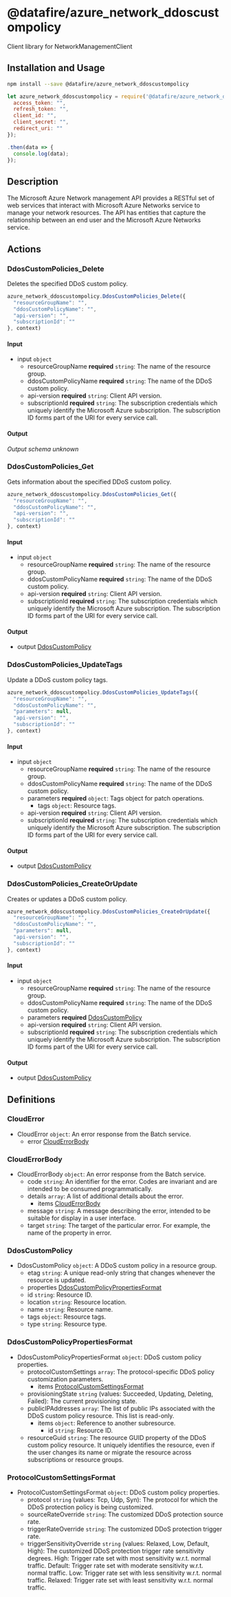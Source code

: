 # @datafire/azure_network_ddoscustompolicy

Client library for NetworkManagementClient

## Installation and Usage
```bash
npm install --save @datafire/azure_network_ddoscustompolicy
```
```js
let azure_network_ddoscustompolicy = require('@datafire/azure_network_ddoscustompolicy').create({
  access_token: "",
  refresh_token: "",
  client_id: "",
  client_secret: "",
  redirect_uri: ""
});

.then(data => {
  console.log(data);
});
```

## Description

The Microsoft Azure Network management API provides a RESTful set of web services that interact with Microsoft Azure Networks service to manage your network resources. The API has entities that capture the relationship between an end user and the Microsoft Azure Networks service.

## Actions

### DdosCustomPolicies_Delete
Deletes the specified DDoS custom policy.


```js
azure_network_ddoscustompolicy.DdosCustomPolicies_Delete({
  "resourceGroupName": "",
  "ddosCustomPolicyName": "",
  "api-version": "",
  "subscriptionId": ""
}, context)
```

#### Input
* input `object`
  * resourceGroupName **required** `string`: The name of the resource group.
  * ddosCustomPolicyName **required** `string`: The name of the DDoS custom policy.
  * api-version **required** `string`: Client API version.
  * subscriptionId **required** `string`: The subscription credentials which uniquely identify the Microsoft Azure subscription. The subscription ID forms part of the URI for every service call.

#### Output
*Output schema unknown*

### DdosCustomPolicies_Get
Gets information about the specified DDoS custom policy.


```js
azure_network_ddoscustompolicy.DdosCustomPolicies_Get({
  "resourceGroupName": "",
  "ddosCustomPolicyName": "",
  "api-version": "",
  "subscriptionId": ""
}, context)
```

#### Input
* input `object`
  * resourceGroupName **required** `string`: The name of the resource group.
  * ddosCustomPolicyName **required** `string`: The name of the DDoS custom policy.
  * api-version **required** `string`: Client API version.
  * subscriptionId **required** `string`: The subscription credentials which uniquely identify the Microsoft Azure subscription. The subscription ID forms part of the URI for every service call.

#### Output
* output [DdosCustomPolicy](#ddoscustompolicy)

### DdosCustomPolicies_UpdateTags
Update a DDoS custom policy tags.


```js
azure_network_ddoscustompolicy.DdosCustomPolicies_UpdateTags({
  "resourceGroupName": "",
  "ddosCustomPolicyName": "",
  "parameters": null,
  "api-version": "",
  "subscriptionId": ""
}, context)
```

#### Input
* input `object`
  * resourceGroupName **required** `string`: The name of the resource group.
  * ddosCustomPolicyName **required** `string`: The name of the DDoS custom policy.
  * parameters **required** `object`: Tags object for patch operations.
    * tags `object`: Resource tags.
  * api-version **required** `string`: Client API version.
  * subscriptionId **required** `string`: The subscription credentials which uniquely identify the Microsoft Azure subscription. The subscription ID forms part of the URI for every service call.

#### Output
* output [DdosCustomPolicy](#ddoscustompolicy)

### DdosCustomPolicies_CreateOrUpdate
Creates or updates a DDoS custom policy.


```js
azure_network_ddoscustompolicy.DdosCustomPolicies_CreateOrUpdate({
  "resourceGroupName": "",
  "ddosCustomPolicyName": "",
  "parameters": null,
  "api-version": "",
  "subscriptionId": ""
}, context)
```

#### Input
* input `object`
  * resourceGroupName **required** `string`: The name of the resource group.
  * ddosCustomPolicyName **required** `string`: The name of the DDoS custom policy.
  * parameters **required** [DdosCustomPolicy](#ddoscustompolicy)
  * api-version **required** `string`: Client API version.
  * subscriptionId **required** `string`: The subscription credentials which uniquely identify the Microsoft Azure subscription. The subscription ID forms part of the URI for every service call.

#### Output
* output [DdosCustomPolicy](#ddoscustompolicy)



## Definitions

### CloudError
* CloudError `object`: An error response from the Batch service.
  * error [CloudErrorBody](#clouderrorbody)

### CloudErrorBody
* CloudErrorBody `object`: An error response from the Batch service.
  * code `string`: An identifier for the error. Codes are invariant and are intended to be consumed programmatically.
  * details `array`: A list of additional details about the error.
    * items [CloudErrorBody](#clouderrorbody)
  * message `string`: A message describing the error, intended to be suitable for display in a user interface.
  * target `string`: The target of the particular error. For example, the name of the property in error.

### DdosCustomPolicy
* DdosCustomPolicy `object`: A DDoS custom policy in a resource group.
  * etag `string`: A unique read-only string that changes whenever the resource is updated.
  * properties [DdosCustomPolicyPropertiesFormat](#ddoscustompolicypropertiesformat)
  * id `string`: Resource ID.
  * location `string`: Resource location.
  * name `string`: Resource name.
  * tags `object`: Resource tags.
  * type `string`: Resource type.

### DdosCustomPolicyPropertiesFormat
* DdosCustomPolicyPropertiesFormat `object`: DDoS custom policy properties.
  * protocolCustomSettings `array`: The protocol-specific DDoS policy customization parameters.
    * items [ProtocolCustomSettingsFormat](#protocolcustomsettingsformat)
  * provisioningState `string` (values: Succeeded, Updating, Deleting, Failed): The current provisioning state.
  * publicIPAddresses `array`: The list of public IPs associated with the DDoS custom policy resource. This list is read-only.
    * items `object`: Reference to another subresource.
      * id `string`: Resource ID.
  * resourceGuid `string`: The resource GUID property of the DDoS custom policy resource. It uniquely identifies the resource, even if the user changes its name or migrate the resource across subscriptions or resource groups.

### ProtocolCustomSettingsFormat
* ProtocolCustomSettingsFormat `object`: DDoS custom policy properties.
  * protocol `string` (values: Tcp, Udp, Syn): The protocol for which the DDoS protection policy is being customized.
  * sourceRateOverride `string`: The customized DDoS protection source rate.
  * triggerRateOverride `string`: The customized DDoS protection trigger rate.
  * triggerSensitivityOverride `string` (values: Relaxed, Low, Default, High): The customized DDoS protection trigger rate sensitivity degrees. High: Trigger rate set with most sensitivity w.r.t. normal traffic. Default: Trigger rate set with moderate sensitivity w.r.t. normal traffic. Low: Trigger rate set with less sensitivity w.r.t. normal traffic. Relaxed: Trigger rate set with least sensitivity w.r.t. normal traffic.


